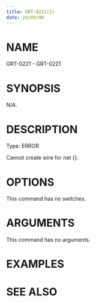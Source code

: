 ```yaml
---
title: GRT-0221(2)
date: 24/09/08
---
```


# NAME

GRT-0221 - GRT-0221

# SYNOPSIS

N/A.

# DESCRIPTION

Type: ERROR

Cannot create wire for net {}.

# OPTIONS

This command has no switches.

# ARGUMENTS

This command has no arguments.

# EXAMPLES

# SEE ALSO
